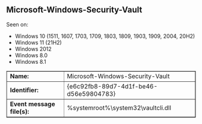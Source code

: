 ## Microsoft-Windows-Security-Vault

Seen on:
* Windows 10 (1511, 1607, 1703, 1709, 1803, 1809, 1903, 1909, 2004, 20H2)
* Windows 11 (21H2)
* Windows 2012
* Windows 8.0
* Windows 8.1

<table border="1" class="docutils">
  <tbody>
    <tr>
      <td><b>Name:</b></td>
      <td>Microsoft-Windows-Security-Vault</td>
    </tr>
    <tr>
      <td><b>Identifier:</b></td>
      <td>{e6c92fb8-89d7-4d1f-be46-d56e59804783}</td>
    </tr>
    <tr>
      <td><b>Event message file(s):</b></td>
      <td>%systemroot%\system32\vaultcli.dll</td>
    </tr>
  </tbody>
</table>

&nbsp;

